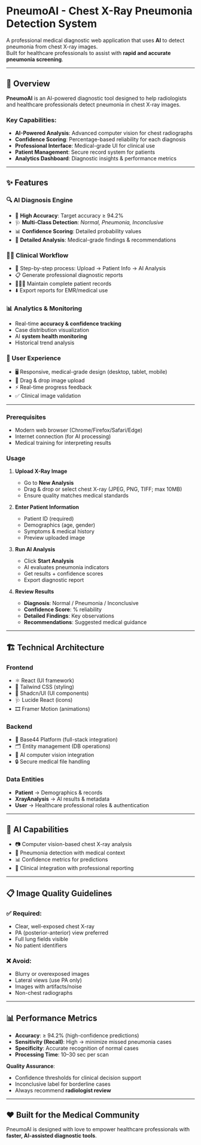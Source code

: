 # PneumoAI - Chest X-Ray Pneumonia Detection System  

A professional medical diagnostic web application that uses **AI** to detect pneumonia from chest X-ray images.  
Built for healthcare professionals to assist with **rapid and accurate pneumonia screening**.  

---

## 🏥 Overview  
**PneumoAI** is an AI-powered diagnostic tool designed to help radiologists and healthcare professionals detect pneumonia in chest X-ray images.  

### Key Capabilities:
- **AI-Powered Analysis**: Advanced computer vision for chest radiographs  
- **Confidence Scoring**: Percentage-based reliability for each diagnosis  
- **Professional Interface**: Medical-grade UI for clinical use  
- **Patient Management**: Secure record system for patients  
- **Analytics Dashboard**: Diagnostic insights & performance metrics  

---

## ✨ Features  

### 🔍 AI Diagnosis Engine
- 🎯 **High Accuracy**: Target accuracy ≥ 94.2%  
- 🩺 **Multi-Class Detection**: *Normal, Pneumonia, Inconclusive*  
- 📊 **Confidence Scoring**: Detailed probability values  
- 📑 **Detailed Analysis**: Medical-grade findings & recommendations  

### 👨‍⚕️ Clinical Workflow
- 📂 Step-by-step process: Upload → Patient Info → AI Analysis  
- 📋 Generate professional diagnostic reports  
- 🧑‍🤝‍🧑 Maintain complete patient records  
- ⬇️ Export reports for EMR/medical use  

### 📊 Analytics & Monitoring
- Real-time **accuracy & confidence tracking**  
- Case distribution visualization  
- AI **system health monitoring**  
- Historical trend analysis  

### 🎨 User Experience
- 🖥️ Responsive, medical-grade design (desktop, tablet, mobile)  
- 📂 Drag & drop image upload  
- ⚡ Real-time progress feedback  
- ✅ Clinical image validation  

---

### Prerequisites  
- Modern web browser (Chrome/Firefox/Safari/Edge)  
- Internet connection (for AI processing)  
- Medical training for interpreting results  

### Usage  

1. **Upload X-Ray Image**  
   - Go to **New Analysis**  
   - Drag & drop or select chest X-ray (JPEG, PNG, TIFF; max 10MB)  
   - Ensure quality matches medical standards  

2. **Enter Patient Information**  
   - Patient ID (required)  
   - Demographics (age, gender)  
   - Symptoms & medical history  
   - Preview uploaded image  

3. **Run AI Analysis**  
   - Click **Start Analysis**  
   - AI evaluates pneumonia indicators  
   - Get results + confidence scores  
   - Export diagnostic report  

4. **Review Results**  
   - **Diagnosis**: Normal / Pneumonia / Inconclusive  
   - **Confidence Score**: % reliability  
   - **Detailed Findings**: Key observations  
   - **Recommendations**: Suggested medical guidance  

---

## 🏗️ Technical Architecture  

### Frontend  
- ⚛️ React (UI framework)  
- 🎨 Tailwind CSS (styling)  
- 🧩 Shadcn/UI (UI components)  
- 🩺 Lucide React (icons)  
- 🎞️ Framer Motion (animations)  

### Backend  
- 🔧 Base44 Platform (full-stack integration)  
- 🗂️ Entity management (DB operations)  
- 🧠 AI computer vision integration  
- 🔒 Secure medical file handling  

### Data Entities  
- **Patient** → Demographics & records  
- **XrayAnalysis** → AI results & metadata  
- **User** → Healthcare professional roles & authentication  

---

## 🤖 AI Capabilities  
- 📷 Computer vision-based chest X-ray analysis  
- 🧠 Pneumonia detection with medical context  
- 📊 Confidence metrics for predictions  
- 🏥 Clinical integration with professional reporting  

---

## 📋 Image Quality Guidelines  

### ✅ Required:
- Clear, well-exposed chest X-ray  
- PA (posterior-anterior) view preferred  
- Full lung fields visible  
- No patient identifiers  

### ❌ Avoid:
- Blurry or overexposed images  
- Lateral views (use PA only)  
- Images with artifacts/noise  
- Non-chest radiographs  

---

## 📊 Performance Metrics  
- **Accuracy**: ≥ 94.2% (high-confidence predictions)  
- **Sensitivity (Recall)**: High → minimize missed pneumonia cases  
- **Specificity**: Accurate recognition of normal cases  
- **Processing Time**: 10–30 sec per scan  

**Quality Assurance**:  
- Confidence thresholds for clinical decision support  
- Inconclusive label for borderline cases  
- Always recommend **radiologist review**  

---

## ❤️ Built for the Medical Community  
PneumoAI is designed with love to empower healthcare professionals with **faster, AI-assisted diagnostic tools**.  



